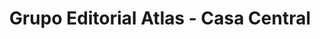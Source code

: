 ---
title: "Grupo Editorial Atlas - Casa Central"
url: /asuncion/grupo-editorial-atlas-casa-central/
shop: libros
---